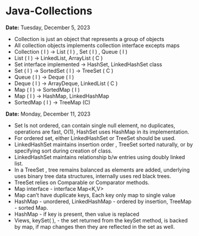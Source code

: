 # Java-Collections

**Date:** Tuesday, December 5, 2023

- Collection is just an object that represents a group of objects
- All collection objects implements collection interface excepts maps
- Collection ( I ) -> List ( I ) , Set ( I ) , Queue ( I )
- List ( I ) -> LinkedList, ArrayList ( C )
- Set interface implemented -> HashSet, LinkedHashSet class
- Set ( I ) ->  SortedSet ( I ) -> TreeSet ( C )
- Queue ( I ) -> Deque ( I )
- Deque ( I ) -> ArrayDeque, LinkedList ( C )
- Map ( I ) -> SortedMap ( I )
- Map ( I ) -> HashMap, LinkedHashMap
- SortedMap ( I ) -> TreeMap (C)


**Date:** Monday, December 11, 2023

- Set Is not ordered, can contain single null element, no duplicates, operations are fast, O(1), HashSet uses HashMap in its implementation.
- For ordered set, either LinkedHashSet or TreeSet should be used.
- LinkedHashSet maintains insertion order , TreeSet sorted naturally, or by specifying sort during creation of class.
- LinkedHashSet maintains relationship b/w entries using doubly linked list.
- In a TreeSet , tree remains balanced as elements are added, underlying uses binary tree data structures, internally uses red black trees.
- TreeSet relies on Comparable or Comparator methods.
- Map interface - interface Map<K,V> 
- Map can’t have duplicate keys, Each key only map to single value
- HashMap - unordered, LinkedHashMap - ordered by insertion, TreeMap - sorted Map.
- HashMap - if key is present, then value is replaced
- Views, keySet( ), - the set returned from the keySet method, is backed by map, if map changes then they are reflected in the set as well.
